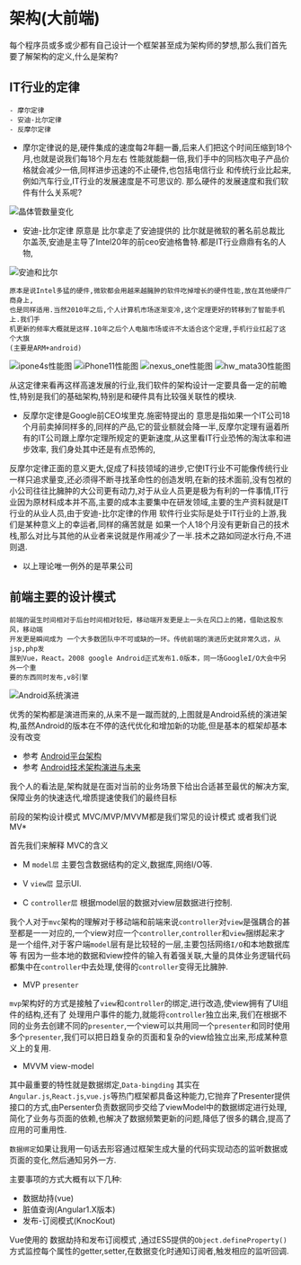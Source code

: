 # 架构(大前端)

每个程序员或多或少都有自己设计一个框架甚至成为架构师的梦想,那么我们首先要了解架构的定义,什么是架构?


## IT行业的定律


	- 摩尔定律    
	- 安迪-比尔定律  
	- 反摩尔定律

- 摩尔定律说的是,硬件集成的速度每2年翻一番,后来人们把这个时间压缩到18个月,也就是说我们每18个月左右 性能就能翻一倍,我们手中的同档次电子产品价格就会减少一倍,同样进步迅速的不止硬件,也包括电信行业  和传统行业比起来,例如汽车行业,IT行业的发展速度是不可思议的. 那么硬件的发展速度和我们软件有什么关系呢?

![晶体管数量变化](img/晶体管数量变化.jpeg)


- 安迪-比尔定律 原意是 比尔拿走了安迪提供的  比尔就是微软的著名前总裁比尔盖茨,安迪是主导了Intel20年的前ceo安迪格鲁特.都是IT行业鼎鼎有名的人物,

![安迪和比尔](img/安迪和比尔.jpg)

	原本是说Intel多猛的硬件,微软都会用越来越臃肿的软件吃掉增长的硬件性能,放在其他硬件厂商身上,
	也是同样适用.当然2010年之后,个人计算机市场逐渐变冷,这个定理更好的转移到了智能手机上.我们手
	机更新的频率大概就是这样.10年之后个人电脑市场或许不太适合这个定理,手机行业扛起了这个大旗
	(主要是ARM+android)
	
![ipone4s性能图](img/iPhone4s性能图.jpg) ![iPhone11性能图](img/iPhone11性能图.jpg)
![nexus_one性能图](img/nexus_one.jpg)   ![hw_mata30性能图](img/hw_mata30.jpg)

从这定律来看再这样高速发展的行业,我们软件的架构设计一定要具备一定的前瞻性,特别是我们的基础架构,特别是和硬件具有比较强关联性的模块.
	

- 反摩尔定律是Google前CEO埃里克.施密特提出的 意思是指如果一个IT公司18个月前卖掉同样多的,同样的产品,它的营业额就会降一半,反摩尔定理有逼着所有的IT公司跟上摩尔定理所规定的更新速度,从这里看IT行业恐怖的淘汰率和进步效率, 我们身处其中还是有点恐怖的,

反摩尔定律正面的意义更大,促成了科技领域的进步,它使IT行业不可能像传统行业一样只追求量变,还必须得不断寻找革命性的创造发明,在新的技术面前,没有包袱的小公司往往比臃肿的大公司更有动力,对于从业人员更是极为有利的一件事情,IT行业因为原材料成本并不高,主要的成本主要集中在研发领域,主要的生产资料就是IT行业的从业人员,由于安迪-比尔定律的作用 软件行业实际是处于IT行业的上游,我们是某种意义上的幸运者,同样的痛苦就是 如果一个人18个月没有更新自己的技术栈,那么对比与其他的从业者来说就是作用减少了一半.技术之路如同逆水行舟,不进则退.

- 以上理论唯一例外的是苹果公司

## 前端主要的设计模式

	前端的诞生时间相对于后台时间相对较短，移动端开发更是上一头在风口上的猪，借助这股东风，移动端
	开发更是瞬间成为 一个大多数团队中不可或缺的一环。传统前端的演进历史就非常久远，从jsp,php发
	展到Vue，React。2008 google Android正式发布1.0版本，同一场GoogleI/O大会中另外一个重
	要的东西同时发布,v8引擎

![Android系统演进](img/Android系统演进.png)

优秀的架构都是演进而来的,从来不是一蹴而就的,上图就是Android系统的演进架构,虽然Android的版本在不停的迭代优化和增加新的功能,但是基本的框架却基本没有改变

- 参考 [Android平台架构](https://developer.android.google.cn/guide/platform?hl=zh-cn) 
-  参考 [Android技术架构演进与未来](https://mp.weixin.qq.com/s/W38aauoCEEUbL8KvUkb_Rw?)


我个人的看法是,架构就是在面对当前的业务场景下给出合适甚至最优的解决方案,保障业务的快速迭代,增质提速使我们的最终目标

前段的架构设计模式 MVC/MVP/MVVM都是我们常见的设计模式 或者我们说 MV*

首先我们来解释  MVC的含义

- M  `model层`   主要包含数据结构的定义,数据库,网络I/O等.

- V  `view层`     显示UI.

- C  `controller层`  根据model层的数据对view层数据进行控制.

我个人对于`mvc`架构的理解对于移动端和前端来说`controller`对`view`是强耦合的甚至都是一一对应的,一个view对应一个`controller`,`controller`和`view`捆绑起来才是一个组件,对于客户端`model`层有是比较轻的一层,主要包括网络`I/O`和本地数据库等 有因为一些本地的数据和view控件的输入有着强关联,大量的具体业务逻辑代码都集中在`controller`中去处理,使得的`controller`变得无比臃肿.

- MVP  `presenter`
 
`mvp`架构好的方式是接触了`view`和`controller`的绑定,进行改造,使view拥有了UI组件的结构,还有了 处理用户事件的能力,就能将`controller`独立出来,我们在根据不同的业务去创建不同的`presenter`,一个view可以共用同一个`presenter`和同时使用多个`presenter`,我们可以把日趋复杂的页面和复杂的view给独立出来,形成某种意义上的复用.

- MVVM view-model

其中最重要的特性就是数据绑定,`Data-bingding` 其实在`Angular.js`,`React.js`,`vue.js`等热门框架都具备这种能力,它抛弃了Presenter提供接口的方式,由Persenter负责数据同步交给了viewModel中的数据绑定进行处理,简化了业务与页面的依赖,也解决了数据频繁更新的问题,降低了很多的耦合,提高了应用的可重用性.

`数据绑定`如果让我用一句话去形容通过框架生成大量的代码实现动态的监听数据或页面的变化,然后通知另外一方.

主要事项的方式大概有以下几种:

- 数据劫持(vue)
- 脏值查询(Angular1.X版本)
- 发布-订阅模式(KnocKout)

Vue使用的 数据劫持和发布订阅模式 ,通过ES5提供的`Object.defineProperty() `方式监控每个属性的getter,setter,在数据变化时通知订阅者,触发相应的监听回调.



